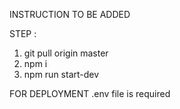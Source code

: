 INSTRUCTION TO BE ADDED

STEP :

1.  git pull origin master
2.  npm i
3.  npm run start-dev

FOR DEPLOYMENT 
.env file is required
